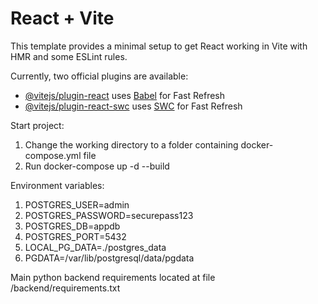 # React + Vite

This template provides a minimal setup to get React working in Vite with HMR and some ESLint rules.

Currently, two official plugins are available:

- [@vitejs/plugin-react](https://github.com/vitejs/vite-plugin-react/blob/main/packages/plugin-react/README.md) uses [Babel](https://babeljs.io/) for Fast Refresh
- [@vitejs/plugin-react-swc](https://github.com/vitejs/vite-plugin-react-swc) uses [SWC](https://swc.rs/) for Fast Refresh


Start project: 
1) Change the working directory to a folder containing docker-compose.yml file
2) Run docker-compose up -d --build


Environment variables:

1) POSTGRES_USER=admin
2) POSTGRES_PASSWORD=securepass123
3) POSTGRES_DB=appdb
4) POSTGRES_PORT=5432
5) LOCAL_PG_DATA=./postgres_data
6) PGDATA=/var/lib/postgresql/data/pgdata


Main python backend requirements located at file /backend/requirements.txt

